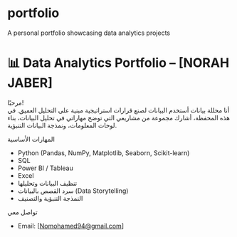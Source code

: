 # portfolio
A personal portfolio showcasing data analytics projects
# 📊 Data Analytics Portfolio – [NORAH JABER]

مرحبًا!  
أنا محللة بيانات أستخدم البيانات لصنع قرارات استراتيجية مبنية على التحليل العميق. في هذه المحفظة، أشارك مجموعة من مشاريعي التي توضح مهاراتي في تحليل البيانات، بناء لوحات المعلومات، ونمذجة البيانات التنبؤية.

 المهارات الأساسية

- Python (Pandas, NumPy, Matplotlib, Seaborn, Scikit-learn)
- SQL
- Power BI / Tableau
- Excel 
- تنظيف البيانات وتحليلها
- سرد القصص بالبيانات (Data Storytelling)
- النمذجة التنبؤية والتصنيف

 تواصل معي

- Email: [Nomohamed94@gmail.com]
